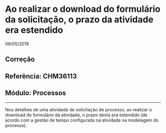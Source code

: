 # Ao realizar o download do formulário da solicitação, o prazo da atividade era estendido
09/05/2019
## Correção
## Referência: CHM36113
## Módulo: Processos
***

Nos detalhes de uma atividade de solicitação de processo, ao realizar o download do formulário da atividade, o prazo desta era estendido (de acordo com a gestão de tempo configurada na atividade na modelagem do processo).